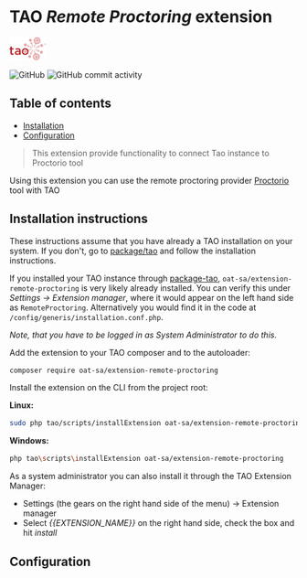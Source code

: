 <!--
EXTENSION_NAME = remoteProctoring, e.g. taoFooBar
REPOSITORY_NAME = extension-remote-proctoring, e.g. extension-tao-foo-bar
-->

# TAO _Remote Proctoring_ extension

![TAO Logo](https://github.com/oat-sa/taohub-developer-guide/raw/master/resources/tao-logo.png)

![GitHub](https://img.shields.io/github/license/oat-sa/extension-remote-proctoring.svg)
![GitHub commit activity](https://img.shields.io/github/commit-activity/y/oat-sa/extension-remote-proctoring.svg)

## Table of contents
 - [Installation](#installation-instructions)
 - [Configuration](##Configuration)

> This extension provide functionality to connect Tao instance to Proctorio tool

Using this extension you can use the remote proctoring provider [Proctorio](https://proctorio.com) tool with TAO

## Installation instructions

These instructions assume that you have already a TAO installation on your system. If you don't, go to
[package/tao](https://github.com/oat-sa/package-tao) and follow the installation instructions.

If you installed your TAO instance through [package-tao](https://github.com/oat-sa/package-tao),
`oat-sa/extension-remote-proctoring` is very likely already installed. You can verify this under _Settings -> Extension
manager_, where it would appear on the left hand side as `RemoteProctoring`. Alternatively you would find it in
the code at `/config/generis/installation.conf.php`.

_Note, that you have to be logged in as System Administrator to do this._

Add the extension to your TAO composer and to the autoloader:
```bash
composer require oat-sa/extension-remote-proctoring
```

Install the extension on the CLI from the project root:

**Linux:**
```bash
sudo php tao/scripts/installExtension oat-sa/extension-remote-proctoring
```

**Windows:**
```bash
php tao\scripts\installExtension oat-sa/extension-remote-proctoring
```

As a system administrator you can also install it through the TAO Extension Manager:
- Settings (the gears on the right hand side of the menu) -> Extension manager
- Select _{{EXTENSION_NAME}}_ on the right hand side, check the box and hit _install_



<!-- Not all of the blocks below are applicable for any repository, please remove those that aren't -->

## Configuration
